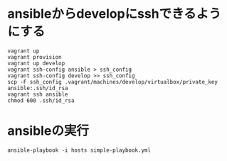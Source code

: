 
# ansibleからdevelopにsshできるようにする
```
vagrant up
vagrant provision
vagrant up develop
vagrant ssh-config ansible > ssh_config
vagrant ssh-config develop >> ssh_config
scp -F ssh_config .vagrant/machines/develop/virtualbox/private_key ansible:.ssh/id_rsa
vagrant ssh ansible
chmod 600 .ssh/id_rsa
```

# ansibleの実行
```
ansible-playbook -i hosts simple-playbook.yml
```